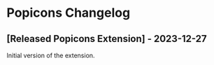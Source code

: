 # Popicons Changelog

## [Released Popicons Extension] - 2023-12-27

Initial version of the extension.
